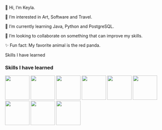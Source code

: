  👋  Hi, I’m Keyla.

 
 👀  I’m interested in Art, Software and Travel.

 
🌱  I’m currently learning Java, Python and PostgreSQL.


💞️  I’m looking to collaborate on something that can improve my skills. 


 ✨  Fun fact: My favorite animal is the red panda. 
 
 

Skills I have learned
### Skills I have learned

<img src="https://github.com/user-attachments/assets/b63dd1ad-2ab4-491a-84e6-8b1559eda46b" width="80" height="80">
<img src="https://github.com/user-attachments/assets/115f4160-40eb-42a3-8dfc-ca6ea821baa9" width="80" height="80">
<img src="https://github.com/user-attachments/assets/17ba3b0f-f16d-4577-90bb-988ee7839c9e" width="80" height="80">
<img src="https://github.com/user-attachments/assets/9a29c7e5-8b7a-4b03-ae30-99aae2169c14" width="80" height="80">
<img src="https://github.com/user-attachments/assets/b25ea6d4-52d8-415d-b1c3-f6ff472fa499" width="80" height="80">
<img src="https://github.com/user-attachments/assets/d7a9f6ee-f4f2-4e1e-9025-6a62824dd949" width="80" height="80">
<img src="https://github.com/user-attachments/assets/10d39fbf-af38-493b-b1da-f7efd2b1cbfc" width="80" height="80">
<img src="https://github.com/user-attachments/assets/9823a91c-46d0-48c6-9a96-7062d2284cfc" width="80" height="80">
<img src="https://github.com/user-attachments/assets/0c8454da-8552-40bc-aa18-321b63e83d54" width="80" height="80">











